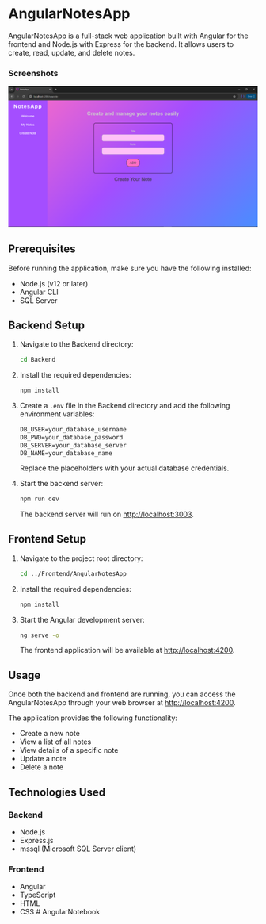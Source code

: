 # AngularNotesApp

AngularNotesApp is a full-stack web application built with Angular for the frontend and Node.js with Express for the backend. It allows users to create, read, update, and delete notes.

### Screenshots
![addNote](./imgs/addNote.PNG)

## Prerequisites

Before running the application, make sure you have the following installed:

- Node.js (v12 or later)
- Angular CLI
- SQL Server

## Backend Setup

1. Navigate to the Backend directory:
    ```sh
    cd Backend
    ```

2. Install the required dependencies:
    ```sh
    npm install
    ```

3. Create a `.env` file in the Backend directory and add the following environment variables:
    ```plaintext
    DB_USER=your_database_username
    DB_PWD=your_database_password
    DB_SERVER=your_database_server
    DB_NAME=your_database_name
    ```

   Replace the placeholders with your actual database credentials.

4. Start the backend server:
    ```sh
    npm run dev
    ```

   The backend server will run on [http://localhost:3003](http://localhost:3003).

## Frontend Setup

1. Navigate to the project root directory:
    ```sh
    cd ../Frontend/AngularNotesApp
    ```

2. Install the required dependencies:
    ```sh
    npm install
    ```

3. Start the Angular development server:
    ```sh
    ng serve -o
    ```

   The frontend application will be available at [http://localhost:4200](http://localhost:4200).

## Usage

Once both the backend and frontend are running, you can access the AngularNotesApp through your web browser at [http://localhost:4200](http://localhost:4200).

The application provides the following functionality:

- Create a new note
- View a list of all notes
- View details of a specific note
- Update a note
- Delete a note

## Technologies Used

### Backend

- Node.js
- Express.js
- mssql (Microsoft SQL Server client)

### Frontend

- Angular
- TypeScript
- HTML
- CSS
#   A n g u l a r N o t e b o o k 
 
 